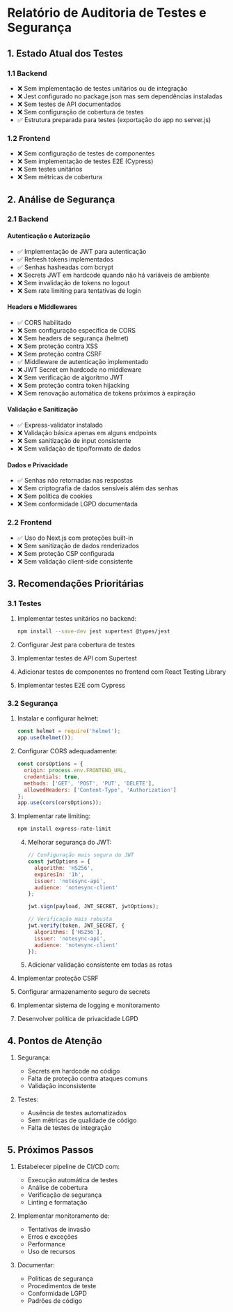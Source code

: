 # Relatório de Auditoria de Testes e Segurança

## 1. Estado Atual dos Testes

### 1.1 Backend

- ❌ Sem implementação de testes unitários ou de integração
- ❌ Jest configurado no package.json mas sem dependências instaladas
- ❌ Sem testes de API documentados
- ❌ Sem configuração de cobertura de testes
- ✅ Estrutura preparada para testes (exportação do app no server.js)

### 1.2 Frontend

- ❌ Sem configuração de testes de componentes
- ❌ Sem implementação de testes E2E (Cypress)
- ❌ Sem testes unitários
- ❌ Sem métricas de cobertura

## 2. Análise de Segurança

### 2.1 Backend

#### Autenticação e Autorização

- ✅ Implementação de JWT para autenticação
- ✅ Refresh tokens implementados
- ✅ Senhas hasheadas com bcrypt
- ❌ Secrets JWT em hardcode quando não há variáveis de ambiente
- ❌ Sem invalidação de tokens no logout
- ❌ Sem rate limiting para tentativas de login

#### Headers e Middlewares

- ✅ CORS habilitado
- ❌ Sem configuração específica de CORS
- ❌ Sem headers de segurança (helmet)
- ❌ Sem proteção contra XSS
- ❌ Sem proteção contra CSRF
- ✅ Middleware de autenticação implementado
- ❌ JWT Secret em hardcode no middleware
- ❌ Sem verificação de algoritmo JWT
- ❌ Sem proteção contra token hijacking
- ❌ Sem renovação automática de tokens próximos à expiração

#### Validação e Sanitização

- ✅ Express-validator instalado
- ❌ Validação básica apenas em alguns endpoints
- ❌ Sem sanitização de input consistente
- ❌ Sem validação de tipo/formato de dados

#### Dados e Privacidade

- ✅ Senhas não retornadas nas respostas
- ❌ Sem criptografia de dados sensíveis além das senhas
- ❌ Sem política de cookies
- ❌ Sem conformidade LGPD documentada

### 2.2 Frontend

- ✅ Uso do Next.js com proteções built-in
- ❌ Sem sanitização de dados renderizados
- ❌ Sem proteção CSP configurada
- ❌ Sem validação client-side consistente

## 3. Recomendações Prioritárias

### 3.1 Testes

1. Implementar testes unitários no backend:

   ```bash
   npm install --save-dev jest supertest @types/jest
   ```

2. Configurar Jest para cobertura de testes
3. Implementar testes de API com Supertest
4. Adicionar testes de componentes no frontend com React Testing Library
5. Implementar testes E2E com Cypress

### 3.2 Segurança

1. Instalar e configurar helmet:

   ```javascript
   const helmet = require('helmet');
   app.use(helmet());
   ```

2. Configurar CORS adequadamente:

   ```javascript
   const corsOptions = {
     origin: process.env.FRONTEND_URL,
     credentials: true,
     methods: ['GET', 'POST', 'PUT', 'DELETE'],
     allowedHeaders: ['Content-Type', 'Authorization']
   };
   app.use(cors(corsOptions));
   ```

3. Implementar rate limiting:

   ```bash
   npm install express-rate-limit
   ```

   4. Melhorar segurança do JWT:

      ```javascript
      // Configuração mais segura do JWT
      const jwtOptions = {
        algorithm: 'HS256',
        expiresIn: '1h',
        issuer: 'notesync-api',
        audience: 'notesync-client'
      };
      
      jwt.sign(payload, JWT_SECRET, jwtOptions);
      
      // Verificação mais robusta
      jwt.verify(token, JWT_SECRET, {
        algorithms: ['HS256'],
        issuer: 'notesync-api',
        audience: 'notesync-client'
      });
      ```

   5. Adicionar validação consistente em todas as rotas
5. Implementar proteção CSRF
6. Configurar armazenamento seguro de secrets
7. Implementar sistema de logging e monitoramento
8. Desenvolver política de privacidade LGPD

## 4. Pontos de Atenção

1. Segurança:
   - Secrets em hardcode no código
   - Falta de proteção contra ataques comuns
   - Validação inconsistente

2. Testes:
   - Ausência de testes automatizados
   - Sem métricas de qualidade de código
   - Falta de testes de integração

## 5. Próximos Passos

1. Estabelecer pipeline de CI/CD com:
   - Execução automática de testes
   - Análise de cobertura
   - Verificação de segurança
   - Linting e formatação

2. Implementar monitoramento de:
   - Tentativas de invasão
   - Erros e exceções
   - Performance
   - Uso de recursos

3. Documentar:
   - Políticas de segurança
   - Procedimentos de teste
   - Conformidade LGPD
   - Padrões de código
